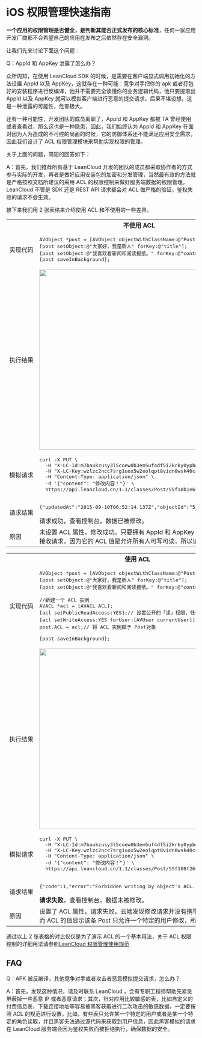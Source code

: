 


# iOS 权限管理快速指南

**一个应用的权限管理是否健全，是判断其能否正式发布的核心标准**，任何一家应用开发厂商都不会希望自己的应用在发布之后依然存在安全漏洞。

让我们先来讨论下面这个问题：

Q：AppId 和 AppKey 泄露了怎么办？

众所周知，在使用 LeanCloud SDK 的时候，是需要在客户端显式调用初始化的方法设置 AppId 以及 AppKey，这就存在一种可能：竞争对手把你的 apk 或者打包好的安装程序进行反编译，他并不需要完全读懂你的业务逻辑代码，他只要提取出 AppId 以及 AppKey 就可以模拟客户端进行恶意的提交请求，后果不堪设想。这是一种泄露的可能性，危害极大。

还有一种可能性，开发团队的成员离职了，AppId 和 AppKey 都被 TA 曾经使用或者查看过，那么这也是一种隐患，因此，我们始终认为 AppId 和 AppKey 在面对因为人为造成的不可控的局面的时候，它的防御体系还不能满足应用安全需求，因此我们设计了 ACL 权限管理模块来帮助实现权限的管理。

关于上面的问题，简短的回答如下：

A：首先，我们推荐所有基于 LeanCloud 开发的团队的成员都采取协作者的方式参与实际的开发，再者是做好应用安装包的加密和分发管理，当然最有效的方法就是严格按照文档所建议的采用 ACL 的权限控制来做好服务端数据的权限管理，LeanCloud 不管是 SDK 还是 REST API 请求都会对 ACL 做严格的验证，鉴权失败的请求不会生效。

接下来我们用 2 张表格来介绍使用 ACL 和不使用的一些差异。

<table class="noheading">
  <tr><td colspan="2" align="center"><strong>不使用 ACL</strong></td></tr>
  <tr>
    <td>实现代码</td>
    <td valign ="top">
<pre lang="objc">
AVObject *post = [AVObject objectWithClassName:@"Post"];
[post setObject:@"大家好，我是新人" forKey:@"title"];
[post setObject:@"我喜欢看新闻和阅读报纸。" forKey:@"content"];
[post saveInBackground];
</pre>
</td>
  </tr>
  <tr>
    <td nowrap="">执行结果</td>
    <td><a href="http://ac-lhzo7z96.clouddn.com/1441871966815" target="_blank"> <img src='http://ac-lhzo7z96.clouddn.com/1441871966815' width="480"/></a></td>
  </tr>
  <tr>
    <td>模拟请求</td>
    <td align="left"><pre>curl -X PUT \
  -H "X-LC-Id:m7baukzusy3l5coew0b3em5uf4df5i2krky0ypbmee358yon" \
  -H "X-LC-Key:wzlzc2ncc7srg1uox5w2eolqpt8vidn8wsk40ce1676ieqxz" \
  -H "Content-Type: application/json" \
  -d '{"content": "修改内容！"}' \
  https://api.leancloud.cn/1.1/classes/Post/55f10b1e60b227b7b0319d71</pre></td>
  </tr>
  <tr>
    <td>请求结果</td>
    <td><pre>{"updatedAt":"2015-09-10T06:52:14.137Z","objectId":"55f10b1e60b227b7b0319d71"}</pre></p>请求成功，查看控制台，数据已被修改。
    </td>
  </tr>
  <tr>
    <td>原因</td>
    <td>未设置 ACL 属性，修改成功。只要拥有 AppId 和 AppKey 就可以提交请求，而云端会接收请求，因为它的 ACL 值是允许所有人可写可读，所以请求被云端接收。</td>
  </tr></tbody>
</table>


<table class="noheading">
  <tr><td colspan="2" align="center"><strong>使用 ACL</strong></td></tr>
  <tr>
    <td>实现代码</td>
    <td valign ="top">

<pre lang="objc">
AVObject &ast;post = [AVObject objectWithClassName:@"Post"];
[post setObject:@"大家好，我是新人" forKey:@"title"];
[post setObject:@"我喜欢看新闻和阅读报纸。" forKey:@"content"];
    
//新建一个 ACL 实例
AVACL &ast;acl = [AVACL ACL];
[acl setPublicReadAccess:YES];// 设置公开的「读」权限，任何人都可阅读
[acl setWriteAccess:YES forUser:[AVUser currentUser]];// 为当前用户赋予「写」权限
post.ACL = acl;// 将 ACL 实例赋予 Post对象
    
[post saveInBackground];
</pre>

</td>
  </tr>
  <tr>
    <td nowrap="">执行结果</td>
    <td><a href="http://ac-lhzo7z96.clouddn.com/1441871966815" target="_blank"> <img src='http://ac-lhzo7z96.clouddn.com/1441871966815' width="480"/></a></td>
  </tr>
  <tr>
    <td>模拟请求</td>
    <td align="left"><pre>curl -X PUT \
  -H "X-LC-Id:m7baukzusy3l5coew0b3em5uf4df5i2krky0ypbmee358yon" \
  -H "X-LC-Key:wzlzc2ncc7srg1uox5w2eolqpt8vidn8wsk40ce1676ieqxz" \
  -H "Content-Type: application/json" \
  -d '{"content": "修改内容！"}' \
  https://api.leancloud.cn/1.1/classes/Post/55f108f260b23c9d702330aa</pre></td>
  </tr>
  <tr>
    <td>请求结果</td>
    <td><pre>{"code":1,"error":"Forbidden writing by object's ACL."}</pre></p><strong>请求失败</strong>，查看控制台，数据未被修改。
    </td>
  </tr>
  <tr>
    <td>原因</td>
    <td>设置了 ACL 属性，请求失败，云端发现修改请求并没有携带用户的 SessionToken，而 ACL 的值显示该条 Post 只允许一个特定的用户修改，所以请求被云端拒绝。</td>
  </tr>
</table>


通过以上 2 张表格的对比仅仅是为了演示 ACL 的一个基本用法，关于 ACL 权限控制的详细用法请参照[LeanCloud 权限管理使用规范](./acl_guide-ios.html)


## FAQ

Q：APK 被反编译，其他竞争对手或者攻击者恶意模拟提交请求，怎么办？

A：首先，发现这种情况，请及时联系 LeanCloud ，会有专职工程师帮助先紧急屏蔽掉一些恶意 IP 或者恶意请求；其次，针对应用比较敏感的表，比如自定义的付费信息表，下载连接地址等容易被黑客获取进行二次攻击的敏感数据，一定要按照 ACL 的规范进行设置，比如，有些表只允许某一个特定的用户或者是某一个特定的角色读取，并且黑客无法通过源代码来获取到用户信息，因此黑客模拟的请求在 LeanCloud 服务端会因为鉴权失败而被拒绝执行，确保数据的安全。



